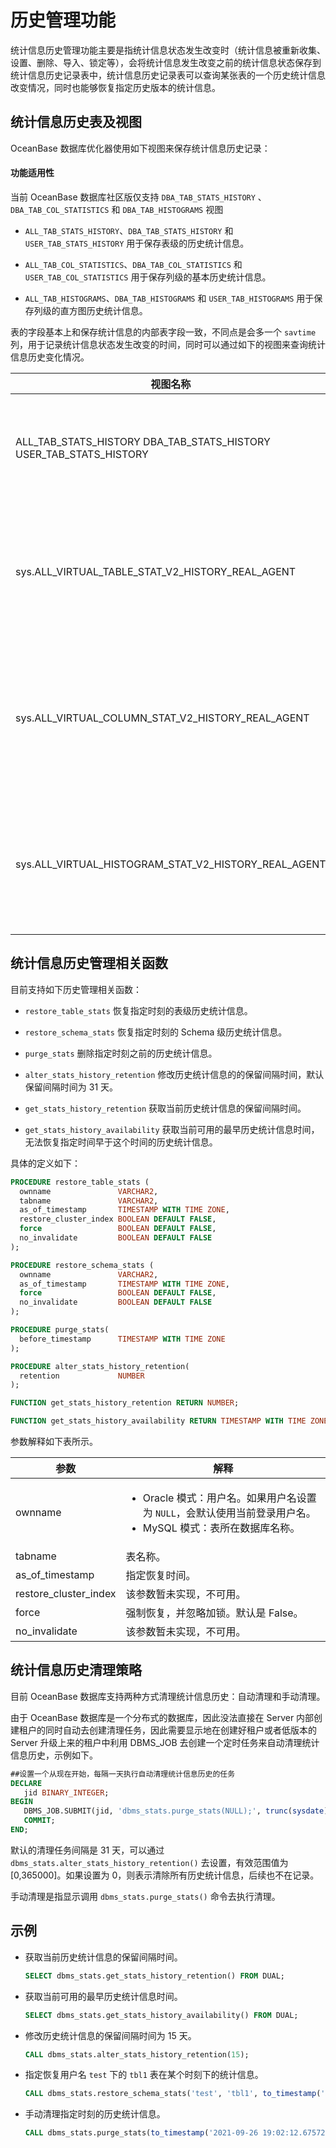 # 历史管理功能

统计信息历史管理功能主要是指统计信息状态发生改变时（统计信息被重新收集、设置、删除、导入、锁定等），会将统计信息发生改变之前的统计信息状态保存到统计信息历史记录表中，统计信息历史记录表可以查询某张表的一个历史统计信息改变情况，同时也能够恢复指定历史版本的统计信息。

## 统计信息历史表及视图

OceanBase 数据库优化器使用如下视图来保存统计信息历史记录：

  <main id="notice" >
    <h4>功能适用性</h4>
    <p>当前 OceanBase 数据库社区版仅支持 <code>DBA_TAB_STATS_HISTORY</code> 、 <code>DBA_TAB_COL_STATISTICS</code> 和 <code>DBA_TAB_HISTOGRAMS</code>  视图</p>
  </main>

* `ALL_TAB_STATS_HISTORY`、`DBA_TAB_STATS_HISTORY` 和 `USER_TAB_STATS_HISTORY` 用于保存表级的历史统计信息。

* `ALL_TAB_COL_STATISTICS`、`DBA_TAB_COL_STATISTICS` 和 `USER_TAB_COL_STATISTICS` 用于保存列级的基本历史统计信息。

* `ALL_TAB_HISTOGRAMS`、`DBA_TAB_HISTOGRAMS` 和 `USER_TAB_HISTOGRAMS` 用于保存列级的直方图历史统计信息。

表的字段基本上和保存统计信息的内部表字段一致，不同点是会多一个 `savtime` 列，用于记录统计信息状态发生改变的时间，同时可以通过如下的视图来查询统计信息历史变化情况。

|                                                视图名称                                                |               描述               |
|----------------------------------------------------------------------------------------------------|--------------------------------|
| ALL_TAB_STATS_HISTORY DBA_TAB_STATS_HISTORY USER_TAB_STATS_HISTORY |  用于查询统计信息历史变化。 |
| sys.ALL_VIRTUAL_TABLE_STAT_V2_HISTORY_REAL_AGENT                                                   | 用于查询表级的统计信息历史的虚表。              |
| sys.ALL_VIRTUAL_COLUMN_STAT_V2_HISTORY_REAL_AGENT                                                  | 用于查询列级的基本统计信息历史的虚表。            |
| sys.ALL_VIRTUAL_HISTOGRAM_STAT_V2_HISTORY_REAL_AGENT                                               | 用于查询列级的直方图信息历史的虚表。             |

## 统计信息历史管理相关函数

目前支持如下历史管理相关函数：

* `restore_table_stats` 恢复指定时刻的表级历史统计信息。

* `restore_schema_stats` 恢复指定时刻的 Schema 级历史统计信息。

* `purge_stats` 删除指定时刻之前的历史统计信息。

* `alter_stats_history_retention` 修改历史统计信息的的保留间隔时间，默认保留间隔时间为 31 天。

* `get_stats_history_retention` 获取当前历史统计信息的保留间隔时间。

* `get_stats_history_availability` 获取当前可用的最早历史统计信息时间，无法恢复指定时间早于这个时间的历史统计信息。

具体的定义如下：

```sql
PROCEDURE restore_table_stats (
  ownname               VARCHAR2,
  tabname               VARCHAR2,
  as_of_timestamp       TIMESTAMP WITH TIME ZONE,
  restore_cluster_index BOOLEAN DEFAULT FALSE,
  force                 BOOLEAN DEFAULT FALSE,
  no_invalidate         BOOLEAN DEFAULT FALSE
);

PROCEDURE restore_schema_stats (
  ownname               VARCHAR2,
  as_of_timestamp       TIMESTAMP WITH TIME ZONE,
  force                 BOOLEAN DEFAULT FALSE,
  no_invalidate         BOOLEAN DEFAULT FALSE
);

PROCEDURE purge_stats(
  before_timestamp      TIMESTAMP WITH TIME ZONE
);

PROCEDURE alter_stats_history_retention(
  retention             NUMBER
);

FUNCTION get_stats_history_retention RETURN NUMBER;

FUNCTION get_stats_history_availability RETURN TIMESTAMP WITH TIME ZONE;
```

参数解释如下表所示。

|          参数           |          解释           |
|-----------------------|-----------------------|
| ownname               | <ul><li>Oracle 模式：用户名。如果用户名设置为 `NULL`，会默认使用当前登录用户名。</li><li>MySQL 模式：表所在数据库名称。                  |
| tabname               | 表名称。                  |
| as_of_timestamp       | 指定恢复时间。               |
| restore_cluster_index | 该参数暂未实现，不可用。          |
| force                 | 强制恢复，并忽略加锁。默认是 False。 |
| no_invalidate         | 该参数暂未实现，不可用。          |

## 统计信息历史清理策略

目前 OceanBase 数据库支持两种方式清理统计信息历史：自动清理和手动清理。

由于 OceanBase 数据库是一个分布式的数据库，因此没法直接在 Server 内部创建租户的同时自动去创建清理任务，因此需要显示地在创建好租户或者低版本的 Server 升级上来的租户中利用 DBMS_JOB 去创建一个定时任务来自动清理统计信息历史，示例如下。

```sql
##设置一个从现在开始，每隔一天执行自动清理统计信息历史的任务
DECLARE
   jid BINARY_INTEGER;
BEGIN
   DBMS_JOB.SUBMIT(jid, 'dbms_stats.purge_stats(NULL);', trunc(sysdate), 'trunc(sysdate) + 1');
   COMMIT;
END;
```

默认的清理任务间隔是 31 天，可以通过 `dbms_stats.alter_stats_history_retention()` 去设置，有效范围值为 \[0,365000\]。如果设置为 0，则表示清除所有历史统计信息，后续也不在记录。

手动清理是指显示调用 `dbms_stats.purge_stats()` 命令去执行清理。

## 示例

* 获取当前历史统计信息的保留间隔时间。

  ```sql
  SELECT dbms_stats.get_stats_history_retention() FROM DUAL;
  ```

* 获取当前可用的最早历史统计信息时间。

  ```sql
  SELECT dbms_stats.get_stats_history_availability() FROM DUAL;
  ```

* 修改历史统计信息的保留间隔时间为 15 天。

  ```sql
  CALL dbms_stats.alter_stats_history_retention(15);
  ```

* 指定恢复用户名 `test` 下的 `tbl1` 表在某个时刻下的统计信息。

  ```sql
  CALL dbms_stats.restore_schema_stats('test', 'tbl1', to_timestamp('2021-09-26 19:02:12.675729', 'YYYY-MM-DD HH24:MI:SS.FF'));
  ```

* 手动清理指定时刻的历史统计信息。

  ```sql
  CALL dbms_stats.purge_stats(to_timestamp('2021-09-26 19:02:12.675729', 'YYYY-MM-DD HH24:MI:SS.FF'));
  ```
